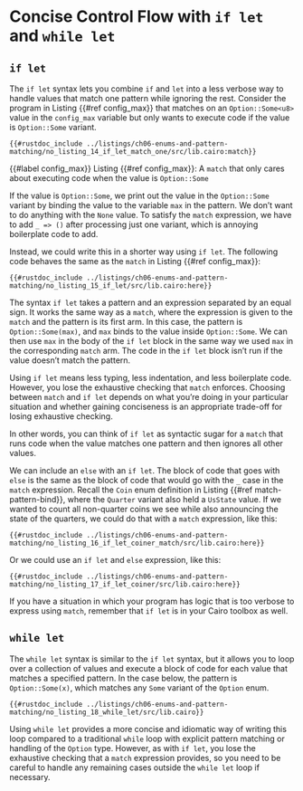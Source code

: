 # Concise Control Flow with `if let` and `while let`

## `if let`

The `if let` syntax lets you combine `if` and `let` into a less verbose way to handle values that match one pattern while ignoring the rest. Consider the program in Listing {{#ref config_max}} that matches on an `Option::Some<u8>` value in the `config_max` variable but only wants to execute code if the value is `Option::Some` variant.

```cairo
{{#rustdoc_include ../listings/ch06-enums-and-pattern-matching/no_listing_14_if_let_match_one/src/lib.cairo:match}}
```

{{#label config_max}}
<span class="caption">Listing {{#ref config_max}}: A `match` that only cares about executing
code when the value is `Option::Some`</span>

If the value is `Option::Some`, we print out the value in the `Option::Some` variant by binding
the value to the variable `max` in the pattern. We don’t want to do anything
with the `None` value. To satisfy the `match` expression, we have to add `_ =>
()` after processing just one variant, which is annoying boilerplate code to
add.

Instead, we could write this in a shorter way using `if let`. The following
code behaves the same as the `match` in Listing {{#ref config_max}}:

```cairo
{{#rustdoc_include ../listings/ch06-enums-and-pattern-matching/no_listing_15_if_let/src/lib.cairo:here}}
```

The syntax `if let` takes a pattern and an expression separated by an equal
sign. It works the same way as a `match`, where the expression is given to the
`match` and the pattern is its first arm. In this case, the pattern is
`Option::Some(max)`, and `max` binds to the value inside `Option::Some`. We can then
use `max` in the body of the `if let` block in the same way we used `max` in
the corresponding `match` arm. The code in the `if let` block isn’t run if the
value doesn’t match the pattern.

Using `if let` means less typing, less indentation, and less boilerplate code.
However, you lose the exhaustive checking that `match` enforces. Choosing
between `match` and `if let` depends on what you’re doing in your particular
situation and whether gaining conciseness is an appropriate trade-off for
losing exhaustive checking.

In other words, you can think of `if let` as syntactic sugar for a `match` that
runs code when the value matches one pattern and then ignores all other values.

We can include an `else` with an `if let`. The block of code that goes with `else`
is the same as the block of code that would go with the `_` case in the `match`
expression. Recall the `Coin` enum definition in Listing {{#ref match-pattern-bind}},
where the `Quarter` variant also held a `UsState` value. If we wanted to count
all non-quarter coins we see while also announcing the state of the quarters,
we could do that with a `match` expression, like this:

```cairo
{{#rustdoc_include ../listings/ch06-enums-and-pattern-matching/no_listing_16_if_let_coiner_match/src/lib.cairo:here}}
```

Or we could use an `if let` and `else` expression, like this:

```cairo
{{#rustdoc_include ../listings/ch06-enums-and-pattern-matching/no_listing_17_if_let_coiner/src/lib.cairo:here}}
```

If you have a situation in which your program has logic that is too verbose to
express using `match`, remember that `if let` is in your Cairo toolbox as well.

## `while let`

The `while let` syntax is similar to the `if let` syntax, but it allows you to loop over a collection of values and execute a block of code for each value that matches a specified pattern. In the case below, the pattern is `Option::Some(x)`, which matches any `Some` variant of the `Option` enum.

```cairo
{{#rustdoc_include ../listings/ch06-enums-and-pattern-matching/no_listing_18_while_let/src/lib.cairo}}
```

Using `while let` provides a more concise and idiomatic way of writing this loop compared to a traditional `while` loop with explicit pattern matching or handling of the `Option` type. However, as with `if let`, you lose the exhaustive checking that a `match` expression provides, so you need to be careful to handle any remaining cases outside the `while let` loop if necessary.
